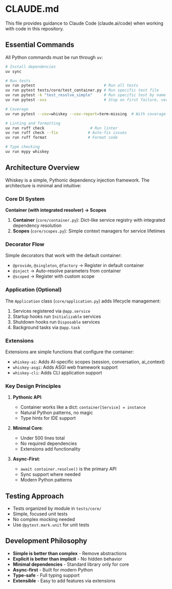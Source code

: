 # CLAUDE.md

This file provides guidance to Claude Code (claude.ai/code) when working with code in this repository.

## Essential Commands

All Python commands must be run through `uv`:

```bash
# Install dependencies
uv sync

# Run tests
uv run pytest                              # Run all tests
uv run pytest tests/core/test_container.py # Run specific test file
uv run pytest -k "test_resolve_simple"     # Run specific test by name
uv run pytest -xvs                         # Stop on first failure, verbose

# Coverage
uv run pytest --cov=whiskey --cov-report=term-missing  # With coverage report

# Linting and formatting
uv run ruff check                    # Run linter
uv run ruff check --fix             # Auto-fix issues
uv run ruff format                  # Format code

# Type checking
uv run mypy whiskey
```

## Architecture Overview

Whiskey is a simple, Pythonic dependency injection framework. The architecture is minimal and intuitive:

### Core DI System

**Container (with integrated resolver) → Scopes**

1. **Container** (`core/container.py`): Dict-like service registry with integrated dependency resolution
2. **Scopes** (`core/scopes.py`): Simple context managers for service lifetimes

### Decorator Flow

Simple decorators that work with the default container:
- `@provide`, `@singleton`, `@factory` → Register in default container
- `@inject` → Auto-resolve parameters from container
- `@scoped` → Register with custom scope

### Application (Optional)

The `Application` class (`core/application.py`) adds lifecycle management:
1. Services registered via `@app.service` 
2. Startup hooks run `Initializable` services
3. Shutdown hooks run `Disposable` services  
4. Background tasks via `@app.task`

### Extensions

Extensions are simple functions that configure the container:
- `whiskey-ai`: Adds AI-specific scopes (session, conversation, ai_context)
- `whiskey-asgi`: Adds ASGI web framework support
- `whiskey-cli`: Adds CLI application support

### Key Design Principles

1. **Pythonic API**: 
   - Container works like a dict: `container[Service] = instance`
   - Natural Python patterns, no magic
   - Type hints for IDE support

2. **Minimal Core**:
   - Under 500 lines total
   - No required dependencies
   - Extensions add functionality

3. **Async-First**:
   - `await container.resolve()` is the primary API
   - Sync support where needed
   - Modern Python patterns

## Testing Approach

- Tests organized by module in `tests/core/`
- Simple, focused unit tests
- No complex mocking needed
- Use `@pytest.mark.unit` for unit tests

## Development Philosophy

- **Simple is better than complex** - Remove abstractions
- **Explicit is better than implicit** - No hidden behavior
- **Minimal dependencies** - Standard library only for core
- **Async-first** - Built for modern Python
- **Type-safe** - Full typing support
- **Extensible** - Easy to add features via extensions